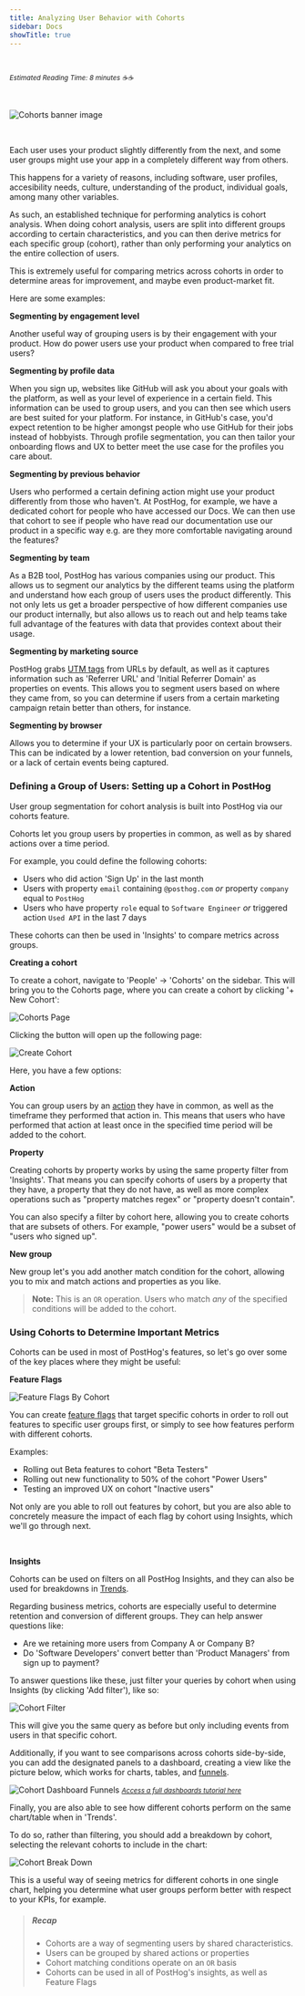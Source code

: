 ```yaml
---
title: Analyzing User Behavior with Cohorts
sidebar: Docs
showTitle: true
---
```


<br />

<small class="note-block centered">_Estimated Reading Time: 8 minutes ☕☕_</small>

<br />

<span class="larger-image">

![Cohorts banner image](../../images/tutorials/banners/cohorts.png)

</span>

<br />

Each user uses your product slightly differently from the next, and some user groups might use your app in a completely different way from others.

This happens for a variety of reasons, including software, user profiles, accesibility needs, culture, understanding of the product, individual goals, among many other variables.

As such, an established technique for performing analytics is cohort analysis. When doing cohort analysis, users are split into different groups according to certain characteristics, and you can then derive metrics for each specific group (cohort), rather than only performing your analytics on the entire collection of users.

This is extremely useful for comparing metrics across cohorts in order to determine areas for improvement, and maybe even product-market fit.

Here are some examples:

**Segmenting by engagement level**

Another useful way of grouping users is by their engagement with your product. How do power users use your product when compared to free trial users? 

**Segmenting by profile data**

When you sign up, websites like GitHub will ask you about your goals with the platform, as well as your level of experience in a certain field. This information can be used to group users, and you can then see which users are best suited for your platform. For instance, in GitHub's case, you'd expect retention to be higher amongst people who use GitHub for their jobs instead of hobbyists. Through profile segmentation, you can then tailor your onboarding flows and UX to better meet the use case for the profiles you care about.

**Segmenting by previous behavior**

Users who performed a certain defining action might use your product differently from those who haven't. At PostHog, for example, we have a dedicated cohort for people who have accessed our Docs. We can then use that cohort to see if people who have read our documentation use our product in a specific way e.g. are they more comfortable navigating around the features?

**Segmenting by team**

As a B2B tool, PostHog has various companies using our product. This allows us to segment our analytics by the different teams using the platform and understand how each group of users uses the product differently. This not only lets us get a broader perspective of how different companies use our product internally, but also allows us to reach out and help teams take full advantage of the features with data that provides context about their usage.  

**Segmenting by marketing source**

PostHog grabs [UTM tags](https://en.wikipedia.org/wiki/UTM_parameters) from URLs by default, as well as it captures information such as 'Referrer URL' and 'Initial Referrer Domain' as properties on events. This allows you to segment users based on where they came from, so you can determine if users from a certain marketing campaign retain better than others, for instance.

**Segmenting by browser**

Allows you to determine if your UX is particularly poor on certain browsers. This can be indicated by a lower retention, bad conversion on your funnels, or a lack of certain events being captured. 

### Defining a Group of Users: Setting up a Cohort in PostHog

User group segmentation for cohort analysis is built into PostHog via our cohorts feature.

Cohorts let you group users by properties in common, as well as by shared actions over a time period.

For example, you could define the following cohorts:

- Users who did action 'Sign Up' in the last month
- Users with property `email` containing `@posthog.com` _or_ property `company` equal to `PostHog`
- Users who have property `role` equal to `Software Engineer` _or_ triggered action `Used API` in the last 7 days

These cohorts can then be used in 'Insights' to compare metrics across groups. 

**Creating a cohort**

To create a cohort, navigate to 'People' -> 'Cohorts' on the sidebar. This will bring you to the Cohorts page, where you can create a cohort by clicking '+ New Cohort':

![Cohorts Page](../../images/tutorials/cohorts/cohorts-page.png)

Clicking the button will open up the following page:

![Create Cohort](../../images/tutorials/cohorts/create-cohort.png)

Here, you have a few options:

**Action**

You can group users by an [action](/docs/features/actions) they have in common, as well as the timeframe they performed that action in. This means that users who have performed that action at least once in the specified time period will be added to the cohort.

**Property**

Creating cohorts by property works by using the same property filter from 'Insights'. That means you can specify cohorts of users by a property that they have, a property that they do not have, as well as more complex operations such as "property matches regex" or "property doesn't contain". 

You can also specify a filter by cohort here, allowing you to create cohorts that are subsets of others. For example, "power users" would be a subset of "users who signed up".

**New group**

New group let's you add another match condition for the cohort, allowing you to mix and match actions and properties as you like. 

> **Note:** This is an `OR` operation. Users who match _any_ of the specified conditions will be added to the cohort.

### Using Cohorts to Determine Important Metrics

Cohorts can be used in most of PostHog's features, so let's go over some of the key places where they might be useful:

**Feature Flags**

![Feature Flags By Cohort](../../images/tutorials/cohorts/feature-flags.png)

You can create [feature flags](/docs/tutorials/feature-flags) that target specific cohorts in order to roll out features to specific user groups first, or simply to see how features perform with different cohorts. 

Examples:

- Rolling out Beta features to cohort "Beta Testers"
- Rolling out new functionality to 50% of the cohort "Power Users"
- Testing an improved UX on cohort "Inactive users"

Not only are you able to roll out features by cohort, but you are also able to concretely measure the impact of each flag by cohort using Insights, which we'll go through next.

<br />

<span class="small-line-height">

**Insights** 

</span>

Cohorts can be used on filters on all PostHog Insights, and they can also be used for breakdowns in [Trends](/docs/features/trends).

Regarding business metrics, cohorts are especially useful to determine retention and conversion of different groups. They can help answer questions like:

- Are we retaining more users from Company A or Company B?
- Do 'Software Developers' convert better than 'Product Managers' from sign up to payment?

To answer questions like these, just filter your queries by cohort when using Insights (by clicking 'Add filter'), like so:

![Cohort Filter](../../images/tutorials/cohorts/filter.png)

This will give you the same query as before but only including events from users in that specific cohort.

Additionally, if you want to see comparisons across cohorts side-by-side, you can add the designated panels to a dashboard, creating a view like the picture below, which works for charts, tables, and [funnels](/docs/features/funnels).

![Cohort Dashboard Funnels](../../images/tutorials/cohorts/dashboard.png)
<small class='center'>[_Access a full dashboards tutorial here_](/docs/features/dashboards/)  </small>

Finally, you are also able to see how different cohorts perform on the same chart/table when in 'Trends'.

To do so, rather than filtering, you should add a breakdown by cohort, selecting the relevant cohorts to include in the chart:

![Cohort Break Down](../../images/tutorials/cohorts/trends-breakdown.png)

This is a useful way of seeing metrics for different cohorts in one single chart, helping you determine what user groups perform better with respect to your KPIs, for example.

<div class='small-inner-text'>

> ##### **Recap**
>
> - Cohorts are a way of segmenting users by shared characteristics.
> - Users can be grouped by shared actions or properties
> - Cohort matching conditions operate on an `OR` basis
> - Cohorts can be used in all of PostHog's insights, as well as Feature Flags 

</div>



